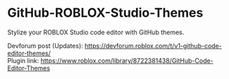 # GitHub-ROBLOX-Studio-Themes
Stylize your ROBLOX Studio code editor with GitHub themes.

Devforum post (Updates): https://devforum.roblox.com/t/v1-github-code-editor-themes/ <br>
Plugin link: https://www.roblox.com/library/8722381438/GitHub-Code-Editor-Themes
